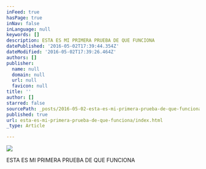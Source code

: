 ```yaml
---
inFeed: true
hasPage: true
inNav: false
inLanguage: null
keywords: []
description: ESTA ES MI PRIMERA PRUEBA DE QUE FUNCIONA
datePublished: '2016-05-02T17:39:44.354Z'
dateModified: '2016-05-02T17:39:26.464Z'
authors: []
publisher:
  name: null
  domain: null
  url: null
  favicon: null
title: ''
author: []
starred: false
sourcePath: _posts/2016-05-02-esta-es-mi-primera-prueba-de-que-funciona.md
published: true
url: esta-es-mi-primera-prueba-de-que-funciona/index.html
_type: Article

---
```

![](https://the-grid-user-content.s3-us-west-2.amazonaws.com/44d801c5-65c0-45aa-b3db-54c966059566.jpg)

ESTA ES MI PRIMERA PRUEBA DE QUE FUNCIONA